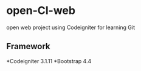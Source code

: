 # open-CI-web
open web project using Codeigniter for learning Git
## Framework
*Codeigniter 3.1.11
*Bootstrap 4.4
